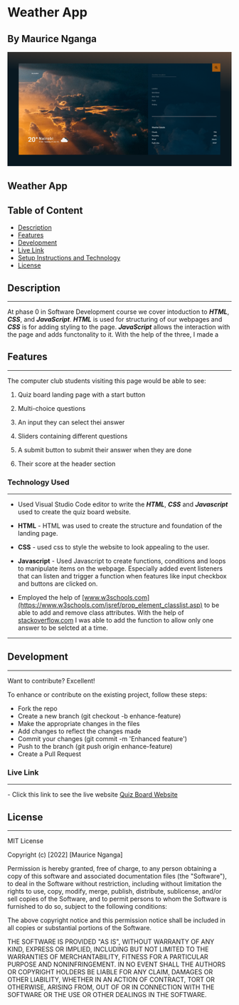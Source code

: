 # Weather App

## By Maurice Nganga

![Weathwe App Landing](./assets/images/screencapture-127-0-0-1-5500-2022-06-21-21_07_52.png)

## Weather App

## Table of Content

- [Description](#description)
- [Features](#features)
- [Development](#development)
- [Live Link](#live-link)
- [Setup Instructions and Technology](#technology-used)
- [License](#license)

## Description

---

At phase 0 in Software Development course we cover intoduction to _**HTML**_, _**CSS**_, and _**JavaScript**_. _**HTML**_ is used for structuring of our webpages and _**CSS**_ is for adding styling to the page. _**JavaScript**_ allows the interaction with the page and adds functonality to it.
With the help of the three, I made a

## Features

---

The computer club students visiting this page would be able to see:

1. Quiz board landing page with a start button

2. Multi-choice questions

3. An input they can select thei answer

4. Sliders containing different questions

5. A submit button to submit their answer when they are done

6. Their score at the header section

### Technology Used

---

- Used Visual Studio Code editor to write the _**HTML**_, _**CSS**_ and _**Javascript**_ used to create the quiz board website.

- **HTML** - HTML was used to create the structure and foundation of the landing page.

- **CSS** - used css to style the website to look appealing to the user.

- **Javascript** - Used Javascript to create functions, conditions and loops to manipulate items on the webpage. Especially added event listeners that can listen and trigger a function when features like input checkbox and buttons are clicked on.

- Employed the help of [www.w3schools.com](https://www.w3schools.com/jsref/prop_element_classlist.asp) to be able to add and remove class attributes. With the help of [stackoverflow.com](https://stackoverflow.com/questions/9709209/html-select-only-one-checkbox-in-a-group) I was able to add the function to allow only one answer to be selcted at a time.

---

## Development

---

Want to contribute? Excellent!

To enhance or contribute on the existing project, follow these steps:

- Fork the repo
- Create a new branch (git checkout -b enhance-feature)
- Make the appropriate changes in the files
- Add changes to reflect the changes made
- Commit your changes (git commit -m 'Enhanced feature')
- Push to the branch (git push origin enhance-feature)
- Create a Pull Request

### Live Link

---

\- Click this link to see the live website [Quiz Board Website](https://moryno.github.io/Quiz-Board/)

## License

---

MIT License

Copyright (c) [2022] [Maurice Nganga]

Permission is hereby granted, free of charge, to any person obtaining a copy
of this software and associated documentation files (the "Software"), to deal
in the Software without restriction, including without limitation the rights
to use, copy, modify, merge, publish, distribute, sublicense, and/or sell
copies of the Software, and to permit persons to whom the Software is
furnished to do so, subject to the following conditions:

The above copyright notice and this permission notice shall be included in all
copies or substantial portions of the Software.

THE SOFTWARE IS PROVIDED "AS IS", WITHOUT WARRANTY OF ANY KIND, EXPRESS OR
IMPLIED, INCLUDING BUT NOT LIMITED TO THE WARRANTIES OF MERCHANTABILITY,
FITNESS FOR A PARTICULAR PURPOSE AND NONINFRINGEMENT. IN NO EVENT SHALL THE
AUTHORS OR COPYRIGHT HOLDERS BE LIABLE FOR ANY CLAIM, DAMAGES OR OTHER
LIABILITY, WHETHER IN AN ACTION OF CONTRACT, TORT OR OTHERWISE, ARISING FROM,
OUT OF OR IN CONNECTION WITH THE SOFTWARE OR THE USE OR OTHER DEALINGS IN THE
SOFTWARE.
